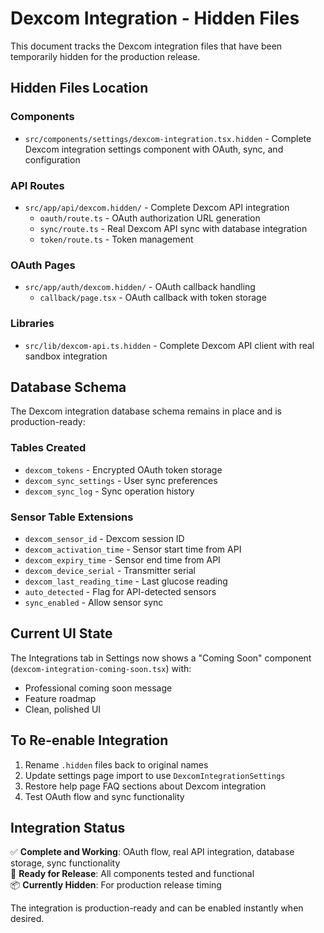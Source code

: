 # Dexcom Integration - Hidden Files

This document tracks the Dexcom integration files that have been temporarily hidden for the production release.

## Hidden Files Location

### Components
- `src/components/settings/dexcom-integration.tsx.hidden` - Complete Dexcom integration settings component with OAuth, sync, and configuration

### API Routes  
- `src/app/api/dexcom.hidden/` - Complete Dexcom API integration
  - `oauth/route.ts` - OAuth authorization URL generation
  - `sync/route.ts` - Real Dexcom API sync with database integration
  - `token/route.ts` - Token management

### OAuth Pages
- `src/app/auth/dexcom.hidden/` - OAuth callback handling
  - `callback/page.tsx` - OAuth callback with token storage

### Libraries
- `src/lib/dexcom-api.ts.hidden` - Complete Dexcom API client with real sandbox integration

## Database Schema

The Dexcom integration database schema remains in place and is production-ready:

### Tables Created
- `dexcom_tokens` - Encrypted OAuth token storage
- `dexcom_sync_settings` - User sync preferences
- `dexcom_sync_log` - Sync operation history

### Sensor Table Extensions
- `dexcom_sensor_id` - Dexcom session ID
- `dexcom_activation_time` - Sensor start time from API
- `dexcom_expiry_time` - Sensor end time from API  
- `dexcom_device_serial` - Transmitter serial
- `dexcom_last_reading_time` - Last glucose reading
- `auto_detected` - Flag for API-detected sensors
- `sync_enabled` - Allow sensor sync

## Current UI State

The Integrations tab in Settings now shows a "Coming Soon" component (`dexcom-integration-coming-soon.tsx`) with:
- Professional coming soon message
- Feature roadmap
- Clean, polished UI

## To Re-enable Integration

1. Rename `.hidden` files back to original names
2. Update settings page import to use `DexcomIntegrationSettings`
3. Restore help page FAQ sections about Dexcom integration
4. Test OAuth flow and sync functionality

## Integration Status

✅ **Complete and Working**: OAuth flow, real API integration, database storage, sync functionality  
🚀 **Ready for Release**: All components tested and functional  
📦 **Currently Hidden**: For production release timing  

The integration is production-ready and can be enabled instantly when desired.